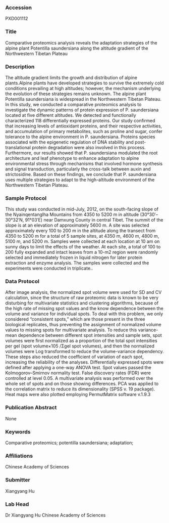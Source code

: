 ### Accession
PXD001112

### Title
Comparative proteomics analysis reveals the adaptation strategies of the alpine plant Potentilla saundersiana along the altitude gradient of the Northwestern Tibetan Plateau

### Description
The altitude gradient limits the growth and distribution of alpine plants.Alpine plants have developed strategies to survive the extremely cold conditions prevailing at high altitudes; however, the mechanism underlying the evolution of these strategies remains unknown. The alpine plant Potentilla saundersiana is widespread in the Northwestern Tibetan Plateau. In this study, we conducted a comparative proteomics analysis to investigate the dynamic patterns of protein expression of P. saundersiana located at five different altitudes. We detected and functionally characterized 118 differentially expressed proteins. Our study confirmed that increasing levels of antioxidant proteins, and their respective activities, and accumulation of primary metabolites, such as proline and sugar, confer tolerance to the alpine environment in P. saundersiana. Proteins species associated with the epigenetic regulation of DNA stability and post-translational protein degradation were also involved in this process. Furthermore, our results showed that P. saundersiana modulated the root architecture and leaf phenotype to enhance adaptation to alpine environmental stress through mechanisms that involved hormone synthesis and signal transduction, particularly the cross-talk between auxin and strictosidine. Based on these findings, we conclude that P. saundersiana uses multiple strategies to adapt to the high-altitude environment of the Northwestern Tibetan Plateau.

### Sample Protocol
This study was conducted in mid-July, 2012, on the south-facing slope of the Nyainqentanglha Mountains from 4350 to 5200 m in altitude (30°30′–30°32′N, 91°03′E) near Damxung County in central Tibet. The summit of the slope is at an elevation of approximately 5600 m. A site was selected approximately every 100 to 200 m in the altitude along the transect from 4350 to 5200 m for a total of 5 sample sites, at 4350 m, 4600 m, 4800 m, 5100 m, and 5200 m. Samples were collected at each location at 10 am on sunny days to limit the effects of the weather. At each site, a total of 100 to 200 fully expanded and intact leaves from a 10-m2 region were randomly selected and immediately frozen in liquid nitrogen for later protein extraction and enzyme analysis. The samples were collected and the experiments were conducted in triplicate..

### Data Protocol
After image analysis, the normalized spot volume were used for SD and CV calculation, since the structure of raw proteomic data is known to be very disturbing for multivariate statistics and clustering algorithms, because of the high rate of missing spot values and the know dependence between the volume and variance for individual spots. To deal with this problem, we only considered “consistent spots,” which are those present in the three biological replicates, thus preventing the assignment of normalized volume values to missing spots for multivariate analysis. To reduce this variance-mean dependence between different spot intensities and sample sets, spot volumes were first normalized as a proportion of the total spot intensities per gel (spot volume×105 /Σgel spot volumes), and then the normalized volumes were Log transformed to reduce the volume-variance dependency. These steps also reduced the coefficient of variation of each spot, increasing the reliability of the analyses. Differentially expressed spots were defined after applying a one-way ANOVA test. Spot values passed the Kolmogorov–Smirnov normality test. False discovery rates (FDR) were controlled at level 0.05. A multivariate analysis was performed over the whole set of spots and on those showing differences. PCA was applied to the correlation matrix to reduce its dimensionality (SPSS v. 19 package). Heat maps were also plotted employing PermutMatrix software v.1.9.3

### Publication Abstract
None

### Keywords
Comparative proteomics; potentilla saundersiana; adaptation;

### Affiliations
Chinese Academy of Sciences

### Submitter
Xiangyang Hu

### Lab Head
Dr Xiangyang Hu
Chinese Academy of Sciences


